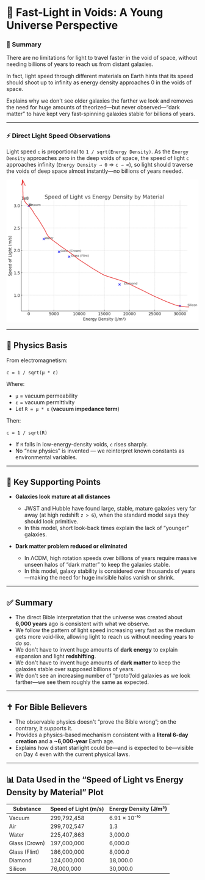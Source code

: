 # 🌌 Fast-Light in Voids: A Young Universe Perspective

### 📝 Summary
There are no limitations for light to travel faster in the void of space, without needing billions of years to reach us from distant galaxies.

In fact, light speed through different materials on Earth hints that its speed should shoot up to infinity as energy density approaches 0 in the voids of space.

Explains why we don't see older galaxies the farther we look and removes the need for huge amounts of theorized—but never observed—“dark matter” to have kept very fast-spinning galaxies stable for billions of years.

---

### ⚡ Direct Light Speed Observations

Light speed `c` is proportional to `1 / sqrt(Energy Density)`. As the `Energy Density` approaches zero in the deep voids of space, the speed of light `c` approaches infinity (`Energy Density → 0` ⇒ `c → ∞`), so light should traverse the voids of deep space almost instantly—no billions of years needed.

![Speed of Light vs Energy Density](static/speed_of_light_vs_energy_dencity.png)

---

## 🔬 Physics Basis

From electromagnetism:

`c = 1 / sqrt(μ * ε)`

Where:  
- `μ` = vacuum permeability  
- `ε` = vacuum permittivity  
- Let `R = μ * ε` (**vacuum impedance term**)

Then:

`c = 1 / sqrt(R)`
- If `R` falls in low-energy-density voids, `c` rises sharply.  
- No “new physics” is invented — we reinterpret known constants as environmental variables.

---

## 📌 Key Supporting Points

- **Galaxies look mature at all distances**  
  - JWST and Hubble have found large, stable, mature galaxies very far away (at high redshift `z > 6`), when the standard model says they should look primitive.
  - In this model, short look-back times explain the lack of “younger” galaxies.

- **Dark matter problem reduced or eliminated**  
  - In ΛCDM, high rotation speeds over billions of years require massive unseen halos of “dark matter” to keep the galaxies stable.
  - In this model, galaxy stability is considered over thousands of years—making the need for huge invisible halos vanish or shrink.

---

## ✅ Summary
- The direct Bible interpretation that the universe was created about **6,000 years** ago is consistent with what we observe.
- We follow the pattern of light speed increasing very fast as the medium gets more void-like, allowing light to reach us without needing years to do so.
- We don't have to invent huge amounts of **dark energy** to explain expansion and light **redshifting**.
- We don't have to invent huge amounts of **dark matter** to keep the galaxies stable over supposed billions of years.
- We don't see an increasing number of “proto”/old galaxies as we look farther—we see them roughly the same as expected.

---

## ✝️ For Bible Believers

- The observable physics doesn't “prove the Bible wrong”; on the contrary, it supports it.
- Provides a physics-based mechanism consistent with a **literal 6-day creation** and a **~6,000-year** Earth age.
- Explains how distant starlight could be—and is expected to be—visible on Day 4 even with the current physical laws.

---

## 📊 Data Used in the “Speed of Light vs Energy Density by Material” Plot
| Substance       | Speed of Light (m/s) | Energy Density (J/m³) |
|-----------------|----------------------|------------------------|
| Vacuum          | 299,792,458          | 6.91 × 10⁻¹⁰          |
| Air             | 299,702,547          | 1.3                    |
| Water           | 225,407,863          | 3,000.0                |
| Glass (Crown)   | 197,000,000          | 6,000.0                |
| Glass (Flint)   | 186,000,000          | 8,000.0                |
| Diamond         | 124,000,000          | 18,000.0               |
| Silicon         | 76,000,000           | 30,000.0               |
